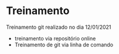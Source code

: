 # Treinamento
Treinamento git realizado no dia 12/01/2021
* treinamento via repositório online
* Treinamento de git via linha de comando
